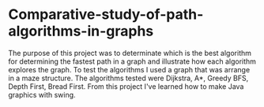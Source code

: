 # Comparative-study-of-path-algorithms-in-graphs

The purpose of this project was to determinate which is the best algorithm for determining the fastest path in a graph and illustrate how each algorithm explores the graph. To test the algorithms I used a graph that was arrange in a maze structure. The algorithms tested were Dijkstra, A*, Greedy BFS, Depth First, Bread First. From this project I've learned how to make Java graphics with swing.
